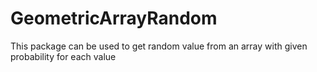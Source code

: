 # GeometricArrayRandom
This package can be used to get random value from an array with given probability for each value
